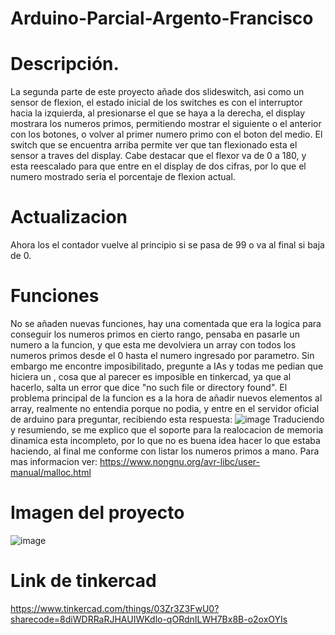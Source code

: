 # Arduino-Parcial-Argento-Francisco
# Descripción.
La segunda parte de este proyecto añade dos slideswitch, asi como un sensor de flexion, el estado inicial de los switches es con el interruptor hacia la izquierda, al presionarse el que se haya a la derecha, el display mostrara los numeros primos, permitiendo mostrar el siguiente o el anterior con los botones, o volver al primer numero primo con el boton del medio.
El switch que se encuentra arriba permite ver que tan flexionado esta el sensor a traves del display.
Cabe destacar que el flexor va de 0 a 180, y esta reescalado para que entre en el display de dos cifras, por lo que el numero mostrado seria el porcentaje de flexion actual.
# Actualizacion
Ahora los el contador vuelve al principio si se pasa de 99 o va al final si baja de 0.
# Funciones
No se añaden nuevas funciones, hay una comentada que era la logica para conseguir los numeros primos en cierto rango, pensaba en pasarle un numero a la funcion, y que esta me devolviera un array con todos los numeros primos desde el 0 hasta el numero ingresado por parametro.
Sin embargo me encontre imposibilitado, pregunte a IAs y todas me pedian que hiciera un <include vector>, cosa que al parecer es imposible en tinkercad, ya que al hacerlo, salta un error que dice "no such file or directory found".
El problema principal de la funcion es a la hora de añadir nuevos elementos al array, realmente no entendia porque no podia, y entre en el servidor oficial de arduino para preguntar, recibiendo esta respuesta:
![image](https://github.com/gentoffr/Arduino-Parcial-Argento-Francisco/assets/129513207/c9ae90e7-ae1b-4b54-9f6b-01473b9b0493)
Traduciendo y resumiendo, se me explico que el soporte para la realocacion de memoria dinamica esta incompleto, por lo que no es buena idea hacer lo que estaba haciendo, al final me conforme con listar los numeros primos a mano.
Para mas informacion ver:
https://www.nongnu.org/avr-libc/user-manual/malloc.html
# Imagen del proyecto
![image](https://github.com/gentoffr/Arduino-Parcial-Argento-Francisco/assets/129513207/ebbb017a-d2fd-43e4-b5d4-edfdc1398073)
# Link de tinkercad
https://www.tinkercad.com/things/03Zr3Z3FwU0?sharecode=8diWDRRaRJHAUIWKdlo-qORdnILWH7Bx8B-o2oxOYIs
